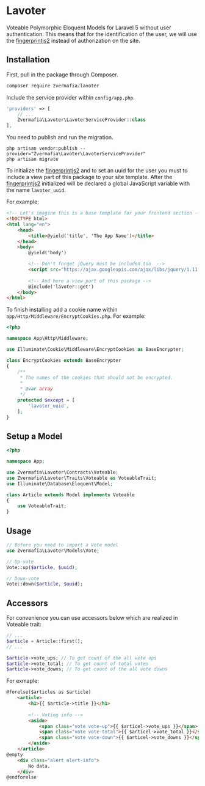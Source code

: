 # Lavoter
Voteable Polymorphic Eloquent Models for Laravel 5 without user authentication.
This means that for the identification of the user, we will use the [fingerprintjs2](http://valve.github.io/fingerprintjs2/) instead of authorization on the site.

## Installation

First, pull in the package through Composer.

```js
composer require zvermafia/lavoter
```

Include the service provider within `config/app.php`.

```php
'providers' => [
    // ...
    Zvermafia\Lavoter\LavoterServiceProvider::class
],
```

You need to publish and run the migration.

```
php artisan vendor:publish --provider="Zvermafia\Lavoter\LavoterServiceProvider"
php artisan migrate
```

To initialize the [fingerprintjs2](http://valve.github.io/fingerprintjs2/) and to set an uuid for the user you must to include a view part of this package to your site template. After the [fingerprintjs2](http://valve.github.io/fingerprintjs2/) initialized will be declared a global JavaScript variable with the name `lavoter_uuid`.

For example:

```html
<!-- Let's imagine this is a base template for your frontend section -->
<!DOCTYPE html>
<html lang="en">
    <head>
        <title>@yield('title', 'The App Name')</title>
    </head>
    <body>
        @yield('body')

        <!-- Don't forget jQuery must be included too  -->
        <script src="https://ajax.googleapis.com/ajax/libs/jquery/1.11.1/jquery.min.js"></script>
        
        <!-- And here a view part of this package -->
        @include('lavoter::get')
    </body>
</html>
```

To finish installing add a cookie name within `app/Http/Middleware/EncryptCookies.php`.
For example:

```php
<?php

namespace App\Http\Middleware;

use Illuminate\Cookie\Middleware\EncryptCookies as BaseEncrypter;

class EncryptCookies extends BaseEncrypter
{
    /**
     * The names of the cookies that should not be encrypted.
     *
     * @var array
     */
    protected $except = [
        'lavoter_uuid',
    ];
}
```

## Setup a Model

```php
<?php

namespace App;

use Zvermafia\Lavoter\Contracts\Voteable;
use Zvermafia\Lavoter\Traits\Voteable as VoteableTrait;
use Illuminate\Database\Eloquent\Model;

class Article extends Model implements Voteable
{
    use VoteableTrait;
}

```

## Usage

```php
// Before you need to import a Vote model
use Zvermafia\Lavoter\Models\Vote;

// Up-vote
Vote::up($article, $uuid);

// Down-vote
Vote::down($article, $uuid);
```


## Accessors
For convenience you can use accessors below which are realized in Voteable trait:

```php
// ...
$article = Article::first();
// ...

$article->vote_ups; // To get count of the all vote ups
$article->vote_total; // To get count of total votes
$article->vote_downs; // To get count of the all vote downs

```

For exmaple:
```html
@forelse($articles as $article)
    <article>
        <h1>{{ $article->title }}</h1>
        
        <!-- Voting info -->
        <aside>
            <span class="vote vote-up">{{ $articel->vote_ups }}</span>
            <span class="vote vote-total">{{ $articel->vote_total }}</span>
            <span class="vote vote-down">{{ $articel->vote_downs }}</span>
        </aside>
    </article>
@empty
    <div class="alert alert-info">
        No data.
    </div>
@endforelse
```
